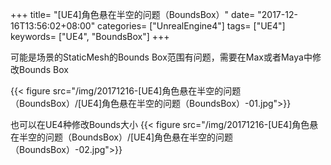 +++
title= "[UE4]角色悬在半空的问题（BoundsBox）"
date= "2017-12-16T13:56:02+08:00"
categories= ["UnrealEngine4"]
tags= ["UE4"]
keywords= ["UE4", "BoundsBox"]
+++

可能是场景的StaticMesh的Bounds Box范围有问题，需要在Max或者Maya中修改Bounds Box

{{< figure src="/img/20171216-[UE4]角色悬在半空的问题（BoundsBox）/[UE4]角色悬在半空的问题（BoundsBox）-01.jpg">}}

也可以在UE4种修改Bounds大小
{{< figure src="/img/20171216-[UE4]角色悬在半空的问题（BoundsBox）/[UE4]角色悬在半空的问题（BoundsBox）-02.jpg">}}